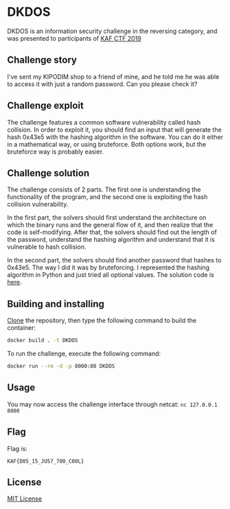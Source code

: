 # DKDOS

DKDOS is an information security challenge in the reversing category, and was presented to participants of [KAF CTF 2019](https://play.kaf.sh)

## Challenge story

I've sent my KIPODIM shop to a friend of mine, and he told me he was able to access it with just a random password. Can you please check it?

## Challenge exploit

The challenge features a common software vulnerability called hash collision.
In order to exploit it, you should find an input that will generate the hash 0x43e5 with the hashing algorithm in the software.
You can do it either in a mathematical way, or using bruteforce. Both options work, but the bruteforce way is probably easier.

## Challenge solution

The challenge consists of 2 parts. The first one is understanding the functionality of the program, and the second one is exploiting the hash collision vulnerability.

In the first part, the solvers should first understand the architecture on which the binary runs and the general flow of it, and then realize that the code is self-modifying. After that, the solvers should find out the length of the password, understand the hashing algorithm and understand that it is vulnerable to hash collision.

In the second part, the solvers should find another password that hashes to 0x43e5. The way I did it was by bruteforcing. I represented the hashing algorithm in Python and just tried all optional values. The solution code is [here](writeup.py).

## Building and installing

[Clone](https://github.com/omerk2511/KAF-2019-DKDOS/archive/master.zip) the repository, then type the following command to build the container:
```bash
docker build . -t DKDOS
```

To run the challenge, execute the following command:
```bash
docker run --rm -d -p 8000:80 DKDOS
```

## Usage

You may now access the challenge interface through netcat: `nc 127.0.0.1 8000`

## Flag

Flag is:
```flagscript
KAF{D05_15_JU57_700_C00L}
```

## License
[MIT License](https://choosealicense.com/licenses/mit/)
